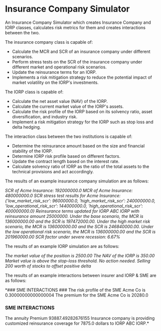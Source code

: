 # Insurance Company Simulator

An Insurance Company Simulator which creates Insurance Company and IORP classes, calculates risk metrics for them and creates interactions between the two.

The insurance company class is capable of:
- Calculate the MCR and SCR of an insurance company under different scenarios.
- Perform stress tests on the SCR of the insurance company under different market and operational risk scenarios.
- Update the reinsurance terms for an IORP.
- Implements a risk mitigation strategy to reduce the potential impact of market volatility on the IORP's investments.

The IORP class is capable of:
- Calculate the net asset value (NAV) of the IORP.
- Calculate the current market value of the IORP's assets.
- Calculate the risk profile of the IORP based on its solvency ratio, asset diversification, and industry risk.
- Implement a risk mitigation strategy for the IORP such as stop loss and delta hedging.

The interaction class between the two institutions is capable of:
- Determine the reinsurance amount based on the size and financial stability of the IORP.
- Determine IORP risk profile based on different factors.
- Update the contract length based on the interest rate.
- Calculate solvency ratio of IORP as the ratio of the total assets to the technical provisions and act accordingly. 

The results of an example insurance company simulation are as follows: 

*SCR of Acme Insurance: 192000000.0
MCR of Acme Insurance: 480000000.0
SCR stress test results for Acme Insurance: {'low_market_risk_scr': 96000000.0, 'high_market_risk_scr': 240000000.0, 'low_operational_risk_scr': 144000000.0, 'high_operational_risk_scr': 400000000.0}
Reinsurance terms updated for IORP ABC IORP with reinsurance amount 25000000.
Under the base scenario, the MCR is 136000000.00 and the SCR is 197472000.00.
Under the high market risk scenario, the MCR is 136000000.00 and the SCR is 246840000.00.
Under the low operational risk scenario, the MCR is 136000000.00 and the SCR is 201960000.00
SCR factor under severe recession: 6.67%*

The results of an example IORP simulation are as follows: 

*The market value of the position is 2500.00
The NAV of the IORP is 350.00
Market value is above the stop-loss threshold. No action needed.
Selling 200 worth of stocks to offset positive delta*


The results of an example interactions between insurer and IORP & SME are as follows:

*### SME INTERACTIONS ###
The risk profile of the SME Acme Co is 0.30000000000000004
The premium for the SME Acme Co is 20280.0
### SME INTERACTIONS ###
The annuity Premium 93887.49282676155
Insurance company is providing customized reinsurance coverage for 7875.0 dollars to IORP ABC IORP.*
